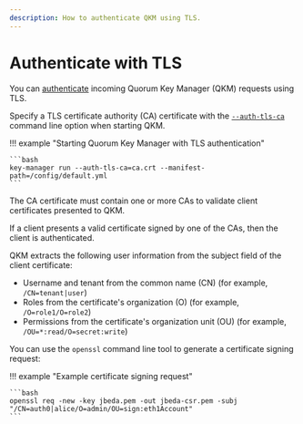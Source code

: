 ```yaml
---
description: How to authenticate QKM using TLS.
---
```


# Authenticate with TLS

You can [authenticate](../../Concepts/Auth.md#authentication) incoming Quorum Key Manager (QKM) requests using TLS.

Specify a TLS certificate authority (CA) certificate with the [`--auth-tls-ca`](../../Reference/CLI-Syntax.md#auth-tls-ca)
command line option when starting QKM.

!!! example "Starting Quorum Key Manager with TLS authentication"

    ```bash
    key-manager run --auth-tls-ca=ca.crt --manifest-path=/config/default.yml
    ```

The CA certificate must contain one or more CAs to validate client certificates presented to QKM.

If a client presents a valid certificate signed by one of the CAs, then the client is authenticated.

QKM extracts the following user information from the subject field of the client certificate:

- Username and tenant from the common name (CN) (for example, `/CN=tenant|user`)
- Roles from the certificate's organization (O) (for example, `/O=role1/O=role2`)
- Permissions from the certificate's organization unit (OU) (for example, `/OU=*:read/O=secret:write`)

You can use the `openssl` command line tool to generate a certificate signing request:

!!! example "Example certificate signing request"

    ```bash
    openssl req -new -key jbeda.pem -out jbeda-csr.pem -subj "/CN=auth0|alice/O=admin/OU=sign:eth1Account"
    ```
